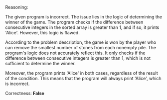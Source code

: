 Reasoning:

The given program is incorrect. The issue lies in the logic of determining the winner of the game. The program checks if the difference between consecutive integers in the sorted array is greater than 1, and if so, it prints 'Alice'. However, this logic is flawed.

According to the problem description, the game is won by the player who can remove the smallest number of stones from each nonempty pile. The program's logic does not accurately reflect this. It only checks if the difference between consecutive integers is greater than 1, which is not sufficient to determine the winner.

Moreover, the program prints 'Alice' in both cases, regardless of the result of the condition. This means that the program will always print 'Alice', which is incorrect.

Correctness: **False**